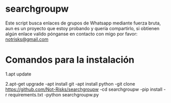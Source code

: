 # searchgroupw
Este script busca enlaces de grupos de Whatsapp mediante fuerza bruta, aun es un proyecto que estoy probando y quería compartirlo, si obtienen algún enlace valido pónganse en contacto con migo por favor: notrisks@gmail.com

# Comandos para la instalación
1.apt update 

2.apt-get upgrade 
-apt install git
-apt install python
-git clone https://github.com/Not-Risks/searchgroupw
-cd searchgroupw
-pip install -r requirements.txt
-python searchgroupw.py
